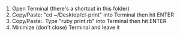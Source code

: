 1. Open Terminal (there's a shortcut in this folder)
2. Copy/Paste: "cd ~/Desktop/cl-print" into Terminal then hit ENTER
2. Copy/Paste:. Type "ruby print.rb" into Terminal then hit ENTER
4. Minimize (don't close) Terminal and leave it